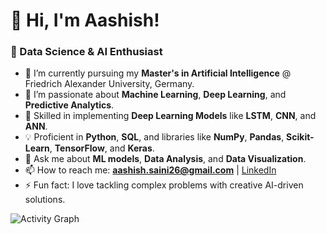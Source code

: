 # 👋 Hi, I'm Aashish!  
### 🚀 Data Science & AI Enthusiast  

- 🔭 I’m currently pursuing my **Master's in Artificial Intelligence** @ Friedrich Alexander University, Germany.  
- 🌱 I’m passionate about **Machine Learning**, **Deep Learning**, and **Predictive Analytics**.  
- 🤖 Skilled in implementing **Deep Learning Models** like **LSTM**, **CNN**, and **ANN**.  
- 💡 Proficient in **Python**, **SQL**, and libraries like **NumPy**, **Pandas**, **Scikit-Learn**, **TensorFlow**, and **Keras**.  
- 💬 Ask me about **ML models**, **Data Analysis**, and **Data Visualization**.  
- 📫 How to reach me: **aashish.saini26@gmail.com** | [LinkedIn](https://www.linkedin.com/in/aashish16/)  
- ⚡ Fun fact: I love tackling complex problems with creative AI-driven solutions.  

![Activity Graph](https://github-readme-activity-graph.vercel.app/graph?username=AashishSaini16&theme=monokai)

